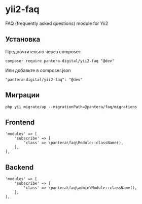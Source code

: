 # yii2-faq
FAQ (frequently asked questions) module for Yii2


## Установка
Предпочтительно через composer:
```
composer require pantera-digital/yii2-faq "@dev"
```
Или добавьте в composer.json
```
"pantera-digital/yii2-faq": "@dev"
```

## Миграции
```
php yii migrate/up --migrationPath=@pantera/faq/migrations
```

## Frontend 
```
'modules' => [
    'subscribe' => [
        'class' => \pantera\faq\Module::className(),
    ],
],
```

## Backend 
```
'modules' => [
    'subscribe' => [
        'class' => \pantera\faq\admin\Module::className(),
    ],
],
```
